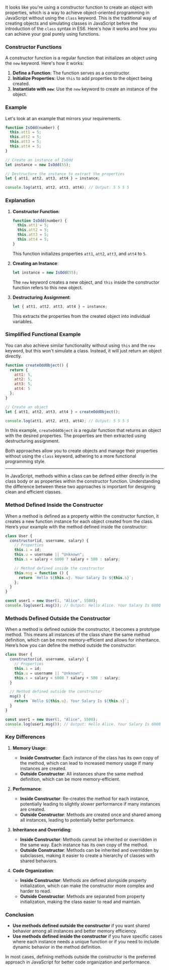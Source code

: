 It looks like you're using a constructor function to create an object with properties, which is a way to achieve object-oriented programming in JavaScript without using the `class` keyword. This is the traditional way of creating objects and simulating classes in JavaScript before the introduction of the `class` syntax in ES6. Here's how it works and how you can achieve your goal purely using functions.

### Constructor Functions

A constructor function is a regular function that initializes an object using the `new` keyword. Here's how it works:

1. **Define a Function**: The function serves as a constructor.
2. **Initialize Properties**: Use `this` to add properties to the object being created.
3. **Instantiate with `new`**: Use the `new` keyword to create an instance of the object.

### Example

Let's look at an example that mirrors your requirements.

```javascript
function IsOdd(number) {
  this.att1 = 5;
  this.att2 = 5;
  this.att3 = 5;
  this.att4 = 5;
}

// Create an instance of IsOdd
let instance = new IsOdd(55);

// Destructure the instance to extract the properties
let { att1, att2, att3, att4 } = instance;

console.log(att1, att2, att3, att4); // Output: 5 5 5 5
```

### Explanation

1. **Constructor Function**:
   ```javascript
   function IsOdd(number) {
     this.att1 = 5;
     this.att2 = 5;
     this.att3 = 5;
     this.att4 = 5;
   }
   ```
   This function initializes properties `att1`, `att2`, `att3`, and `att4` to `5`.

2. **Creating an Instance**:
   ```javascript
   let instance = new IsOdd(55);
   ```
   The `new` keyword creates a new object, and `this` inside the constructor function refers to this new object.

3. **Destructuring Assignment**:
   ```javascript
   let { att1, att2, att3, att4 } = instance;
   ```
   This extracts the properties from the created object into individual variables.

### Simplified Functional Example

You can also achieve similar functionality without using `this` and the `new` keyword, but this won't simulate a class. Instead, it will just return an object directly.

```javascript
function createOddObject() {
  return {
    att1: 5,
    att2: 5,
    att3: 5,
    att4: 5
  };
}

// Create an object
let { att1, att2, att3, att4 } = createOddObject();

console.log(att1, att2, att3, att4); // Output: 5 5 5 5
```

In this example, `createOddObject` is a regular function that returns an object with the desired properties. The properties are then extracted using destructuring assignment.

Both approaches allow you to create objects and manage their properties without using the `class` keyword, adhering to a more functional programming style.

---




In JavaScript, methods within a class can be defined either directly in the class body or as properties within the constructor function. Understanding the difference between these two approaches is important for designing clean and efficient classes.

### Method Defined Inside the Constructor

When a method is defined as a property within the constructor function, it creates a new function instance for each object created from the class. Here’s your example with the method defined inside the constructor:

```javascript
class User {
  constructor(id, username, salary) {
    // Properties
    this.i = id;
    this.u = username || "Unknown";
    this.s = salary < 6000 ? salary + 500 : salary;

    // Method defined inside the constructor
    this.msg = function () {
      return `Hello ${this.u}. Your Salary Is ${this.s}`;
    };
  }
}

const user1 = new User(1, "Alice", 5500);
console.log(user1.msg()); // Output: Hello Alice. Your Salary Is 6000
```

### Methods Defined Outside the Constructor

When a method is defined outside the constructor, it becomes a prototype method. This means all instances of the class share the same method definition, which can be more memory-efficient and allows for inheritance. Here’s how you can define the method outside the constructor:

```javascript
class User {
  constructor(id, username, salary) {
    // Properties
    this.i = id;
    this.u = username || "Unknown";
    this.s = salary < 6000 ? salary + 500 : salary;
  }

  // Method defined outside the constructor
  msg() {
    return `Hello ${this.u}. Your Salary Is ${this.s}`;
  }
}

const user1 = new User(1, "Alice", 5500);
console.log(user1.msg()); // Output: Hello Alice. Your Salary Is 6000
```

### Key Differences

1. **Memory Usage**:
   - **Inside Constructor**: Each instance of the class has its own copy of the method, which can lead to increased memory usage if many instances are created.
   - **Outside Constructor**: All instances share the same method definition, which can be more memory-efficient.

2. **Performance**:
   - **Inside Constructor**: Re-creates the method for each instance, potentially leading to slightly slower performance if many instances are created.
   - **Outside Constructor**: Methods are created once and shared among all instances, leading to potentially better performance.

3. **Inheritance and Overriding**:
   - **Inside Constructor**: Methods cannot be inherited or overridden in the same way. Each instance has its own copy of the method.
   - **Outside Constructor**: Methods can be inherited and overridden by subclasses, making it easier to create a hierarchy of classes with shared behaviors.

4. **Code Organization**:
   - **Inside Constructor**: Methods are defined alongside property initialization, which can make the constructor more complex and harder to read.
   - **Outside Constructor**: Methods are separated from property initialization, making the class easier to read and maintain.

### Conclusion

- **Use methods defined outside the constructor** if you want shared behavior among all instances and better memory efficiency.
- **Use methods defined inside the constructor** if you have specific cases where each instance needs a unique function or if you need to include dynamic behavior in the method definition.

In most cases, defining methods outside the constructor is the preferred approach in JavaScript for better code organization and performance.